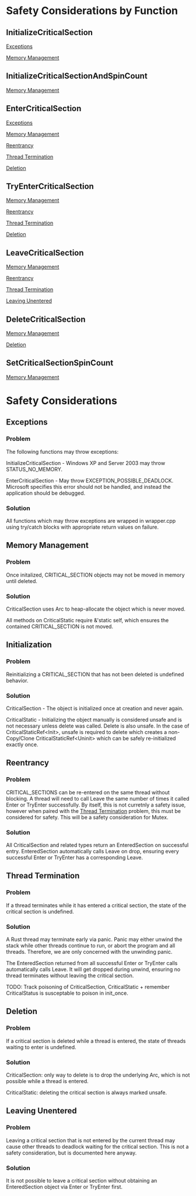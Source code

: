 # Safety Considerations by Function

## InitializeCriticalSection

[Exceptions](#Exceptions)

[Memory Management](#Memory%20Management)

## InitializeCriticalSectionAndSpinCount

[Memory Management](#Memory%20Management)

## EnterCriticalSection

[Exceptions](#Exceptions)

[Memory Management](#Memory%20Management)

[Reentrancy](#Reentrancy)

[Thread Termination](#Thread%20Termination)

[Deletion](#Deletion)

## TryEnterCriticalSection

[Memory Management](#Memory%20Management)

[Reentrancy](#Reentrancy)

[Thread Termination](#Thread%20Termination)

[Deletion](#Deletion)

## LeaveCriticalSection

[Memory Management](#Memory%20Management)

[Reentrancy](#Reentrancy)

[Thread Termination](#Thread%20Termination)

[Leaving Unentered](#Leaving%20Unentered)

## DeleteCriticalSection

[Memory Management](#Memory%20Management)

[Deletion](#Deletion)

## SetCriticalSectionSpinCount

[Memory Management](#Memory%20Management)

# Safety Considerations

## Exceptions

### Problem

The following functions may throw exceptions:

InitializeCriticalSection - Windows XP and Server 2003 may throw STATUS_NO_MEMORY.

EnterCriticalSection - May throw EXCEPTION_POSSIBLE_DEADLOCK. Microsoft specifies this error should not be handled, and instead the application should be debugged.

### Solution

All functions which may throw exceptions are wrapped in wrapper.cpp using try/catch blocks with appropriate return values on failure.

## Memory Management

### Problem

Once initalized, CRITICAL_SECTION objects may not be moved in memory until deleted.

### Solution

CriticalSection uses Arc to heap-allocate the object which is never moved.

All methods on CriticalStatic require &'static self, which ensures the contained CRITICAL_SECTION is not moved.

## Initialization

### Problem

Reinitializing a CRITICAL_SECTION that has not been deleted is undefined behavior.

### Solution

CriticalSection - The object is initialized once at creation and never again.

CriticalStatic - Initializing the object manually is considered unsafe and is not necessary unless delete was called. Delete is also unsafe. In the case of CriticalStaticRef\<Init\>, unsafe is required to delete which creates a non-Copy/Clone CriticalStaticRef\<Uninit\> which can be safely re-initialized exactly once.

## Reentrancy

### Problem

CRITICAL_SECTIONS can be re-entered on the same thread without blocking. A thread will need to call Leave the same number of times it called Enter or TryEnter successfully. By itself, this is not curretnly a safety issue, however when paired with the [Thread Termination](#Thread%20Termination) problem, this must be considered for safety. This will be a safety consideration for Mutex.

### Solution

All CriticalSection and related types return an EnteredSection on successful entry. EnteredSection automatically calls Leave on drop, ensuring every successful Enter or TryEnter has a corresponding Leave.

## Thread Termination

### Problem

If a thread terminates while it has entered a critical section, the state of the critical section is undefined.

### Solution

A Rust thread may terminate early via panic. Panic may either unwind the stack while other threads continue to run, or abort the program and all threads. Therefore, we are only concerned with the unwinding panic.

The EnteredSection returned from all successful Enter or TryEnter calls automatically calls Leave. It will get dropped during unwind, ensuring no thread terminates without leaving the critical section.

TODO: Track poisoning of CriticalSection, CriticalStatic + remember CriticalStatus is susceptable to poison in init_once.

## Deletion

### Problem

If a critical section is deleted while a thread is entered, the state of threads waiting to enter is undefined.

### Solution

CriticalSection: only way to delete is to drop the underlying Arc, which is not possible while a thread is entered.

CriticalStatic: deleting the critical section is always marked unsafe.

## Leaving Unentered

### Problem

Leaving a critical section that is not entered by the current thread may cause other threads to deadlock waiting for the critical section. This is not a safety consideration, but is documented here anyway.

### Solution

It is not possible to leave a critical section without obtaining an EnteredSection object via Enter or TryEnter first.